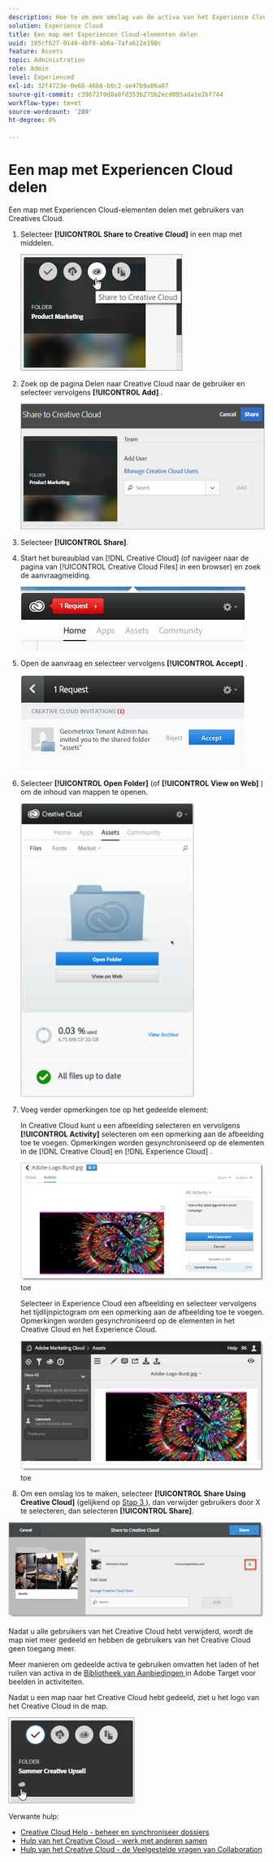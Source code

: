 ```yaml
---
description: Hoe te om een omslag van de activa van het Experience Cloud met de gebruikers van het Creative Cloud te delen.
solution: Experience Cloud
title: Een map met Experiencen Cloud-elementen delen
uuid: 105cf627-0148-4bf8-ab6a-7afa612e198c
feature: Assets
topic: Administration
role: Admin
level: Experienced
exl-id: 32f4723e-0e66-46b6-b0c2-ae47b9a06a87
source-git-commit: c39672f0d8a0fd353b275b2ecd095ada1e2bf744
workflow-type: tm+mt
source-wordcount: '289'
ht-degree: 0%

---
```


# Een map met Experiencen Cloud delen

Een map met Experiencen Cloud-elementen delen met gebruikers van Creatives Cloud.

1. Selecteer **[!UICONTROL Share to Creative Cloud]** in een map met middelen.

   ![ Aandeel aan Creative Cloud ](../../assets/asset-share-cc.png)
1. Zoek op de pagina Delen naar Creative Cloud naar de gebruiker en selecteer vervolgens **[!UICONTROL Add]** .

   ![ voeg een gebruiker van het Creative Cloud toe ](../../assets/asset-share-cc-page.png)

1. Selecteer **[!UICONTROL Share]**.
1. Start het bureaublad van [!DNL Creative Cloud] (of navigeer naar de pagina van [!UICONTROL Creative Cloud Files] in een browser) en zoek de aanvraagmelding.

   ![ Bericht van het Verzoek ](../../assets/cc_share_request.png)
1. Open de aanvraag en selecteer vervolgens **[!UICONTROL Accept]** .

   ![ Accepteer verzoek ](../../assets/cc_share_accept.png)
1. Selecteer **[!UICONTROL Open Folder]** (of **[!UICONTROL View on Web]** ) om de inhoud van mappen te openen.

   ![ Mening op Web ](../../assets/creative_cloud_open_folder.png)
1. Voeg verder opmerkingen toe op het gedeelde element:

   In Creative Cloud kunt u een afbeelding selecteren en vervolgens **[!UICONTROL Activity]** selecteren om een opmerking aan de afbeelding toe te voegen. Opmerkingen worden gesynchroniseerd op de elementen in de [!DNL Creative Cloud] en [!DNL Experience Cloud] .

   ![ voeg een commentaar op het beeld ](../../assets/asset_comment_cc.png) toe

   Selecteer in Experience Cloud een afbeelding en selecteer vervolgens het tijdlijnpictogram om een opmerking aan de afbeelding toe te voegen. Opmerkingen worden gesynchroniseerd op de elementen in het Creative Cloud en het Experience Cloud.

   ![ voeg een commentaar op het beeld ](../../assets/asset_comment_mac.png) toe

1. Om een omslag los te maken, selecteer **[!UICONTROL Share Using Creative Cloud]** (gelijkend op [ Stap 3 ](share.md)), dan verwijder gebruikers door X te selecteren, dan selecteren **[!UICONTROL Share]**.

![ Unshare een omslag ](../../assets/asset_remove_user.png)

Nadat u alle gebruikers van het Creative Cloud hebt verwijderd, wordt de map niet meer gedeeld en hebben de gebruikers van het Creative Cloud geen toegang meer.

Meer manieren om gedeelde activa te gebruiken omvatten het laden of het ruilen van activa in de [ Bibliotheek van Aanbiedingen ](https://experienceleague.adobe.com/docs/target/using/experiences/offers/manage-content.html) in Adobe Target voor beelden in activiteiten.

Nadat u een map naar het Creative Cloud hebt gedeeld, ziet u het logo van het Creative Cloud in de map.

![ embleem van het Creative Cloud op de omslag ](../../assets/asset-cc-logo.png)

Verwante hulp:

* [ Creative Cloud Help - beheer en synchroniseer dossiers ](https://helpx.adobe.com/creative-cloud/help/sync-creative-cloud-files.html)
* [ Hulp van het Creative Cloud - werk met anderen samen ](https://helpx.adobe.com/creative-cloud/help/collaboration.html)
* [ Hulp van het Creative Cloud - de Veelgestelde vragen van Collaboration ](https://helpx.adobe.com/creative-cloud/help/collaboration-faq.html)
